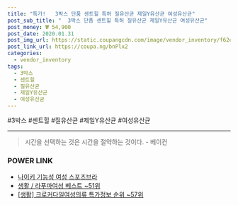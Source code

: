 ```yaml
--- 
title: "특가!   3박스 단품 센트힐 특허 질유산균 제일Y유산균 여성유산균" 
post_sub_title: "  3박스 단품 센트힐 특허 질유산균 제일Y유산균 여성유산균" 
post_money: ₩ 54,900 
post_date: 2020.01.31 
post_img_url: https://static.coupangcdn.com/image/vendor_inventory/f62e/688346eee6712786109024892673d797234ef288e927e14c5d2b0f31a3d7.jpg 
post_link_url: https://coupa.ng/bnPlx2 
categories: 
  - vendor_inventory 
tags: 
  - 3박스 
  - 센트힐 
  - 질유산균 
  - 제일Y유산균 
  - 여성유산균 
--- 
```

  #3박스 #센트힐 #질유산균 #제일Y유산균 #여성유산균 
<hr> 

> 시간을 선택하는 것은 시간을 절약하는 것이다. - 베이컨 


### POWER LINK

* <a href="https://blog.naver.com/fasyy4321/221789032693" target="_blank">나이키 기능성 여성 스포츠브라</a>
* <a href="https://blog.naver.com/santokki14/221781364200" target="_blank">생활 / 라푸마여성 베스트 ~51위</a>
* <a href="https://blog.naver.com/sakai111/221782005124" target="_blank"> [생활] 크로커다일여성의류 특가정보 순위 ~57위</a>

